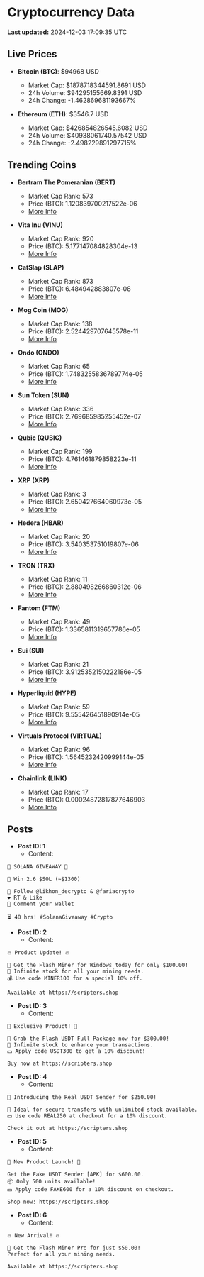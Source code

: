 # Cryptocurrency Data

**Last updated:** 2024-12-03 17:09:35 UTC

## Live Prices
- **Bitcoin (BTC)**: $94968 USD
  - Market Cap: $1878718344591.8691 USD
  - 24h Volume: $94295155669.8391 USD
  - 24h Change: -1.462869681193667%

- **Ethereum (ETH)**: $3546.7 USD
  - Market Cap: $426854826545.6082 USD
  - 24h Volume: $40938061740.57542 USD
  - 24h Change: -2.498229891297715%

## Trending Coins
- **Bertram The Pomeranian (BERT)**
  - Market Cap Rank: 573
  - Price (BTC): 1.120839700217522e-06
  - [More Info](https://www.coingecko.com/en/coins/bertram-the-pomeranian)

- **Vita Inu (VINU)**
  - Market Cap Rank: 920
  - Price (BTC): 5.177147084828304e-13
  - [More Info](https://www.coingecko.com/en/coins/vita-inu)

- **CatSlap (SLAP)**
  - Market Cap Rank: 873
  - Price (BTC): 6.484942883807e-08
  - [More Info](https://www.coingecko.com/en/coins/catslap)

- **Mog Coin (MOG)**
  - Market Cap Rank: 138
  - Price (BTC): 2.524429707645578e-11
  - [More Info](https://www.coingecko.com/en/coins/mog-coin)

- **Ondo (ONDO)**
  - Market Cap Rank: 65
  - Price (BTC): 1.7483255836789774e-05
  - [More Info](https://www.coingecko.com/en/coins/ondo)

- **Sun Token (SUN)**
  - Market Cap Rank: 336
  - Price (BTC): 2.769685985255452e-07
  - [More Info](https://www.coingecko.com/en/coins/sun-token)

- **Qubic (QUBIC)**
  - Market Cap Rank: 199
  - Price (BTC): 4.761461879858223e-11
  - [More Info](https://www.coingecko.com/en/coins/qubic)

- **XRP (XRP)**
  - Market Cap Rank: 3
  - Price (BTC): 2.650427664060973e-05
  - [More Info](https://www.coingecko.com/en/coins/xrp)

- **Hedera (HBAR)**
  - Market Cap Rank: 20
  - Price (BTC): 3.540353751019807e-06
  - [More Info](https://www.coingecko.com/en/coins/hedera)

- **TRON (TRX)**
  - Market Cap Rank: 11
  - Price (BTC): 2.880498266860312e-06
  - [More Info](https://www.coingecko.com/en/coins/tron)

- **Fantom (FTM)**
  - Market Cap Rank: 49
  - Price (BTC): 1.3365811319657786e-05
  - [More Info](https://www.coingecko.com/en/coins/fantom)

- **Sui (SUI)**
  - Market Cap Rank: 21
  - Price (BTC): 3.9125352150222186e-05
  - [More Info](https://www.coingecko.com/en/coins/sui)

- **Hyperliquid (HYPE)**
  - Market Cap Rank: 59
  - Price (BTC): 9.555426451890914e-05
  - [More Info](https://www.coingecko.com/en/coins/hyperliquid)

- **Virtuals Protocol (VIRTUAL)**
  - Market Cap Rank: 96
  - Price (BTC): 1.5645232420999144e-05
  - [More Info](https://www.coingecko.com/en/coins/virtual-protocol)

- **Chainlink (LINK)**
  - Market Cap Rank: 17
  - Price (BTC): 0.00024872817877646903
  - [More Info](https://www.coingecko.com/en/coins/chainlink)

## Posts
- **Post ID: 1**
  - Content:
```
🚀 SOLANA GIVEAWAY 🚀

🎁 Win 2.6 $SOL (~$1300)

🤝 Follow @likhon_decrypto & @fariacrypto
❤️ RT & Like
💬 Comment your wallet

⏳ 48 hrs! #SolanaGiveaway #Crypto
```

- **Post ID: 2**
  - Content:
```
🔥 Product Update! 🔥

🚀 Get the Flash Miner for Windows today for only $100.00!
🔋 Infinite stock for all your mining needs.
💰 Use code MINER100 for a special 10% off.

Available at https://scripters.shop
```

- **Post ID: 3**
  - Content:
```
🎁 Exclusive Product! 🎁

💸 Grab the Flash USDT Full Package now for $300.00!
🎉 Infinite stock to enhance your transactions.
💵 Apply code USDT300 to get a 10% discount!

Buy now at https://scripters.shop
```

- **Post ID: 4**
  - Content:
```
💎 Introducing the Real USDT Sender for $250.00!

💼 Ideal for secure transfers with unlimited stock available.
💵 Use code REAL250 at checkout for a 10% discount.

Check it out at https://scripters.shop
```

- **Post ID: 5**
  - Content:
```
🚀 New Product Launch! 🚀

Get the Fake USDT Sender [APK] for $600.00.
📦 Only 500 units available!
💵 Apply code FAKE600 for a 10% discount on checkout.

Shop now: https://scripters.shop
```

- **Post ID: 6**
  - Content:
```
🔥 New Arrival! 🔥

💸 Get the Flash Miner Pro for just $50.00!
Perfect for all your mining needs.

Available at https://scripters.shop
```

